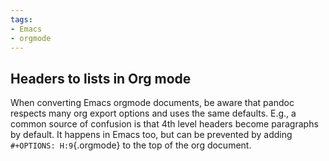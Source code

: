 ```yaml
---
tags:
- Emacs
- orgmode
---
```


## Headers to lists in Org mode

When converting Emacs orgmode documents, be aware that pandoc respects
many org export options and uses the same defaults. E.g., a common
source of confusion is that 4th level headers become paragraphs by
default. It happens in Emacs too, but can be prevented by adding
`#+OPTIONS: H:9`{.orgmode} to the top of the org document.
